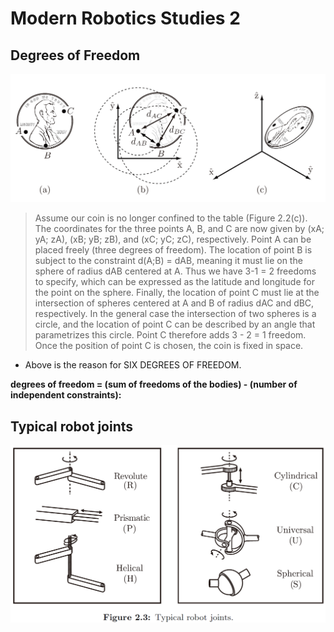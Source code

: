 # Modern Robotics Studies 2

## Degrees of Freedom

![](37_ModernRoboticsStudies_2/37_ModernRoboticsStudies_2_2023-05-20-15-41-39.png)

> Assume our coin is no longer confined to the table (Figure 2.2(c)). The coordinates for the three points A, B, and C are now given by (xA; yA; zA), (xB; yB; zB), and (xC; yC; zC), respectively. Point A can be placed freely (three degrees of freedom). The location of point B is subject to the constraint d(A;B) = dAB, meaning it must lie on the sphere of radius dAB centered at A. Thus we have 3-1 = 2 freedoms to specify, which can be expressed as the latitude and longitude for the point on the sphere. Finally, the location of point C must lie at the intersection of spheres centered at A and B of radius dAC and dBC, respectively. In the general case the intersection of two spheres is a circle, and the location of point C can be described by an angle that parametrizes this circle. Point C therefore adds 3 - 2 = 1 freedom. Once the position of point C is chosen, the coin is fixed in space. 

- Above is the reason for SIX DEGREES OF FREEDOM.

**degrees of freedom = (sum of freedoms of the bodies) - (number of independent constraints):**

## Typical robot joints
![](37_ModernRoboticsStudies_2/37_ModernRoboticsStudies_2_2023-05-20-15-52-53.png)
